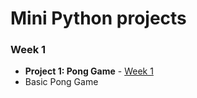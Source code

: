 # Mini Python projects

### Week 1

- **Project 1: Pong Game** - [Week 1](https://github.com/lindakovacs/python_cs1/tree/main/week1)
- Basic Pong Game
